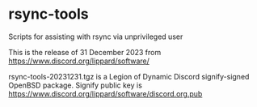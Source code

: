 # rsync-tools
Scripts for assisting with rsync via unprivileged user

This is the release of 31 December 2023 from https://www.discord.org/lippard/software/

rsync-tools-20231231.tgz is a Legion of Dynamic Discord signify-signed OpenBSD package. Signify public key is https://www.discord.org/lippard/software/discord.org.pub
